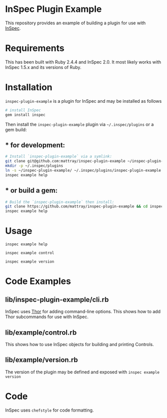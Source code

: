 # InSpec Plugin Example

This repository provides an example of building a plugin for use with [InSpec](https://inspec.io).

# Requirements #

This has been built with Ruby 2.4.4 and InSpec 2.0. It most likely works with InSpec 1.5.x and its versions of Ruby.

# Installation #

`inspec-plugin-example` is a plugin for InSpec and may be installed as follows

```bash
# install InSpec
gem install inspec
```

Then install the `inspec-plugin-example` plugin via `~/.inspec/plugins` or a gem build:

## * for development: ##

```bash
# Install `inspec-plugin-example` via a symlink:
git clone git@github.com:mattray/inspec-plugin-example ~/inspec-plugin-example
mkdir -p ~/.inspec/plugins
ln -s ~/inspec-plugin-example/ ~/.inspec/plugins/inspec-plugin-example
inspec example help
```

## * or build a gem: ##

```bash
# Build the `inspec-plugin-example` then install:
git clone https://github.com/mattray/inspec-plugin-example && cd inspec-plugin-example && gem build *gemspec && gem install *gem
inspec example help
```

# Usage #

    inspec example help

    inspec example control

    inspec example version

# Code Examples #

## lib/inspec-plugin-example/cli.rb ##

InSpec uses [Thor](http://whatisthor.com/) for adding command-line options. This shows how to add Thor subcommands for use with InSpec.

## lib/example/control.rb ##

This shows how to use InSpec objects for building and printing Controls.

## lib/example/version.rb ##

The version of the plugin may be defined and exposed with ```inspec example version```

# Code #

InSpec uses ```chefstyle``` for code formatting.
